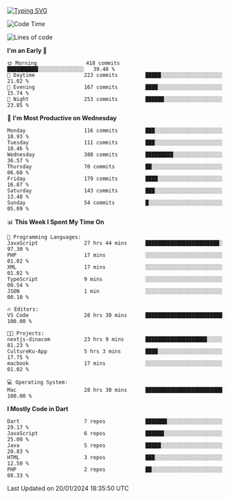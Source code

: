 
<a href="https://git.io/typing-svg"><img src="https://readme-typing-svg.demolab.com?font=Source+Code+Pro&pause=1000&random=false&width=435&lines=Hey+%F0%9F%A5%B6+iam+Yasa+Kafi+Razzan" alt="Typing SVG" /></a>
<!--START_SECTION:waka-->
![Code Time](http://img.shields.io/badge/Code%20Time-178%20hrs%2023%20mins-blue)

![Lines of code](https://img.shields.io/badge/From%20Hello%20World%20I%27ve%20Written-407.1%20thousand%20lines%20of%20code-blue)

**I'm an Early 🐤** 

```text
🌞 Morning                418 commits         ██████████░░░░░░░░░░░░░░░   39.40 % 
🌆 Daytime                223 commits         █████░░░░░░░░░░░░░░░░░░░░   21.02 % 
🌃 Evening                167 commits         ████░░░░░░░░░░░░░░░░░░░░░   15.74 % 
🌙 Night                  253 commits         ██████░░░░░░░░░░░░░░░░░░░   23.85 % 
```
📅 **I'm Most Productive on Wednesday** 

```text
Monday                   116 commits         ███░░░░░░░░░░░░░░░░░░░░░░   10.93 % 
Tuesday                  111 commits         ███░░░░░░░░░░░░░░░░░░░░░░   10.46 % 
Wednesday                388 commits         █████████░░░░░░░░░░░░░░░░   36.57 % 
Thursday                 70 commits          ██░░░░░░░░░░░░░░░░░░░░░░░   06.60 % 
Friday                   179 commits         ████░░░░░░░░░░░░░░░░░░░░░   16.87 % 
Saturday                 143 commits         ███░░░░░░░░░░░░░░░░░░░░░░   13.48 % 
Sunday                   54 commits          █░░░░░░░░░░░░░░░░░░░░░░░░   05.09 % 
```


📊 **This Week I Spent My Time On** 

```text
💬 Programming Languages: 
JavaScript               27 hrs 44 mins      ████████████████████████░   97.30 % 
PHP                      17 mins             ░░░░░░░░░░░░░░░░░░░░░░░░░   01.02 % 
XML                      17 mins             ░░░░░░░░░░░░░░░░░░░░░░░░░   01.02 % 
TypeScript               9 mins              ░░░░░░░░░░░░░░░░░░░░░░░░░   00.54 % 
JSON                     1 min               ░░░░░░░░░░░░░░░░░░░░░░░░░   00.10 % 

🔥 Editors: 
VS Code                  28 hrs 30 mins      █████████████████████████   100.00 % 

🐱‍💻 Projects: 
nextjs-dinacom           23 hrs 9 mins       ████████████████████░░░░░   81.23 % 
CultureKu-App            5 hrs 3 mins        ████░░░░░░░░░░░░░░░░░░░░░   17.75 % 
macbook                  17 mins             ░░░░░░░░░░░░░░░░░░░░░░░░░   01.02 % 

💻 Operating System: 
Mac                      28 hrs 30 mins      █████████████████████████   100.00 % 
```

**I Mostly Code in Dart** 

```text
Dart                     7 repos             ███████░░░░░░░░░░░░░░░░░░   29.17 % 
JavaScript               6 repos             ██████░░░░░░░░░░░░░░░░░░░   25.00 % 
Java                     5 repos             █████░░░░░░░░░░░░░░░░░░░░   20.83 % 
HTML                     3 repos             ███░░░░░░░░░░░░░░░░░░░░░░   12.50 % 
PHP                      2 repos             ██░░░░░░░░░░░░░░░░░░░░░░░   08.33 % 
```




 Last Updated on 20/01/2024 18:35:50 UTC
<!--END_SECTION:waka-->
